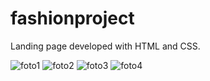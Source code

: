 # fashionproject
Landing page developed with HTML and CSS.

![foto1](https://user-images.githubusercontent.com/76595905/170382367-76b66bbe-28fb-4c86-977d-ff029d43c075.png)
![foto2](https://user-images.githubusercontent.com/76595905/170382371-29de064d-24a1-426a-83c9-e564064fc81e.png)
![foto3](https://user-images.githubusercontent.com/76595905/170382373-318c3054-6b6c-476d-aabe-d089bf5ea01d.png)
![foto4](https://user-images.githubusercontent.com/76595905/170382379-94ec72ee-9d7c-44e5-af18-31bdde28dc28.png)
